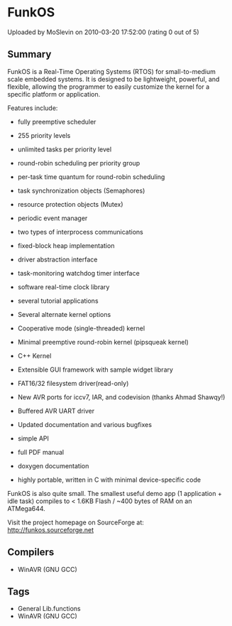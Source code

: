 # FunkOS

Uploaded by MoSlevin on 2010-03-20 17:52:00 (rating 0 out of 5)

## Summary

FunkOS is a Real-Time Operating Systems (RTOS) for small-to-medium scale embedded systems. It is designed to be lightweight, powerful, and flexible, allowing the programmer to easily customize the kernel for a specific platform or application. 


Features include:  

- fully preemptive scheduler  

- 255 priority levels  

- unlimited tasks per priority level  

- round-robin scheduling per priority group  

- per-task time quantum for round-robin scheduling  

- task synchronization objects (Semaphores)  

- resource protection objects (Mutex)  

- periodic event manager  

- two types of interprocess communications  

- fixed-block heap implementation  

- driver abstraction interface  

- task-monitoring watchdog timer interface  

- software real-time clock library  

- several tutorial applications  

- Several alternate kernel options  

 - Cooperative mode (single-threaded) kernel  

 - Minimal preemptive round-robin kernel (pipsqueak kernel)  

 - C++ Kernel  

- Extensible GUI framework with sample widget library  

- FAT16/32 filesystem driver(read-only)  

- New AVR ports for iccv7, IAR, and codevision (thanks Ahmad Shawqy!)  

- Buffered AVR UART driver  

- Updated documentation and various bugfixes  

- simple API  

- full PDF manual  

- doxygen documentation  

- highly portable, written in C with minimal device-specific code


FunkOS is also quite small. The smallest useful demo app (1 application + idle task) compiles to < 1.6KB Flash / ~400 bytes of RAM on an ATMega644.


Visit the project homepage on SourceForge at: <http://funkos.sourceforge.net>

## Compilers

- WinAVR (GNU GCC)

## Tags

- General Lib.functions
- WinAVR (GNU GCC)
